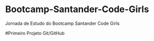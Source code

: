 # Bootcamp-Santander-Code-Girls
Jornada de Estudo do Bootcamp Santander Code Girls


#Primeiro Projeto Git/GitHub
